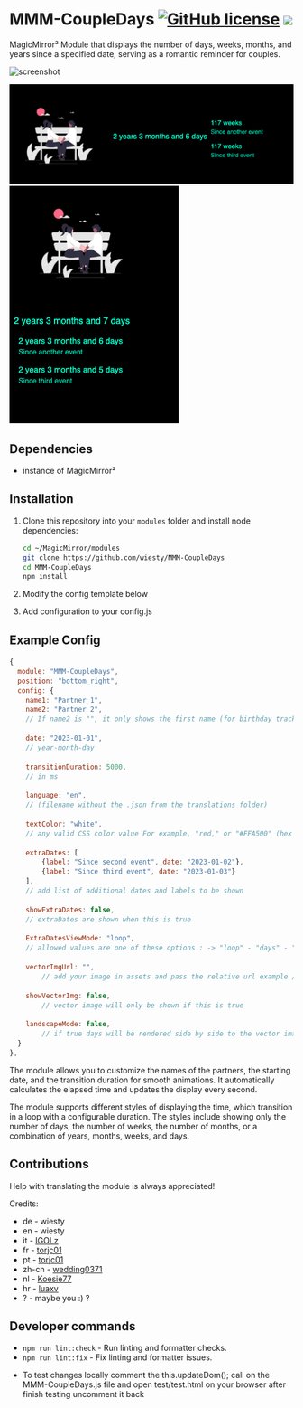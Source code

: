 # MMM-CoupleDays  [![GitHub license](https://img.shields.io/badge/license-MIT-blue.svg)](https://github.com/wiesty/MMM-CoupleDays/raw/master/LICENSE) <img src="https://img.shields.io/badge/Maintained%3F-yes-green.svg"/>
MagicMirror² Module that displays the number of days, weeks, months, and years since a specified date, serving as a romantic reminder for couples.

![screenshot](docs/screenshot.jpg)

![screenshot](docs/screenshot2.png) ![screenshot](docs/screenshot3.png)
## Dependencies

- instance of MagicMirror²

## Installation

1. Clone this repository into your `modules` folder and install node dependencies:

   ```bash
   cd ~/MagicMirror/modules
   git clone https://github.com/wiesty/MMM-CoupleDays
   cd MMM-CoupleDays
   npm install
   ```

2. Modify the config template below
3. Add configuration to your config.js

## Example Config

```js
{
  module: "MMM-CoupleDays",
  position: "bottom_right",
  config: {
    name1: "Partner 1",
    name2: "Partner 2", 
    // If name2 is "", it only shows the first name (for birthday trackers for example)
    
    date: "2023-01-01",
    // year-month-day
    
    transitionDuration: 5000,
    // in ms
    
    language: "en", 
    // (filename without the .json from the translations folder)
    
    textColor: "white", 
    // any valid CSS color value For example, "red," or "#FFA500" (hex color),
    
    extraDates: [
        {label: "Since second event", date: "2023-01-02"}, 
        {label: "Since third event", date: "2023-01-03"}
    ], 
    // add list of additional dates and labels to be shown
    
    showExtraDates: false, 
    // extraDates are shown when this is true
    
    ExtraDatesViewMode: "loop", 
    // allowed values are one of these options : -> "loop" - "days" - "weeks" - "months" - "years" - "total"
    
    vectorImgUrl: "", 
        // add your image in assets and pass the relative url example /modules/MMM-CoupleDays/asset/image.png or pass vector url to be shown; if null or empty default image will be shown
    
    showVectorImg: false, 
        // vector image will only be shown if this is true
    
    landscapeMode: false, 
        // if true days will be rendered side by side to the vector image
  }
},
```

The module allows you to customize the names of the partners, the starting date, and the transition duration for smooth animations. It automatically calculates the elapsed time and updates the display every second.

The module supports different styles of displaying the time, which transition in a loop with a configurable duration. The styles include showing only the number of days, the number of weeks, the number of months, or a combination of years, months, weeks, and days.

## Contributions

Help with translating the module is always appreciated!

Credits:

- de - wiesty
- en - wiesty
- it - [IGOLz](https://github.com/IGOLz)
- fr - [torjc01](https://github.com/torjc01)
- pt - [torjc01](https://github.com/torjc01)
- zh-cn - [wedding0371](https://github.com/wedding0371)
- nl - [Koesie77](https://github.com/Koesie77)
- hr - [luaxv](https://github.com/ubeganov)
- ? - maybe you :) ?

## Developer commands

- `npm run lint:check` - Run linting and formatter checks.
- `npm run lint:fix` - Fix linting and formatter issues.

* To test changes locally comment the this.updateDom(); call on the MMM-CoupleDays.js file and open test/test.html on your browser after finish testing uncomment it back
